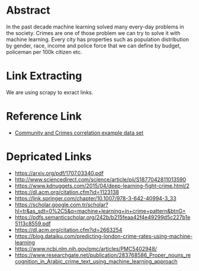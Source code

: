 # Abstract
In the past decade machine learning solved many every-day problems in the society. Crimes are one of those problem we can try to solve it with machine learning. Every city has properties such as population distribution by gender, race, income and police force that we can define by budget, policeman per 100k citizen etc.

# Link Extracting
We are using scrapy to exract links.

# Reference Link
* [Community and Crimes correlation example data set](http://archive.ics.uci.edu/ml/datasets/communities+and+crime+unnormalized)

# Depricated Links
* https://arxiv.org/pdf/1707.03340.pdf
* http://www.sciencedirect.com/science/article/pii/S1877042811013590
* https://www.kdnuggets.com/2015/04/deep-learning-fight-crime.html/2
* https://dl.acm.org/citation.cfm?id=1123138
* https://link.springer.com/chapter/10.1007/978-3-642-40994-3_33
* https://scholar.google.com.tr/scholar?hl=tr&as_sdt=0%2C5&q=machine+learning+in+crime+pattern&btnG=
* https://pdfs.semanticscholar.org/242b/b215feaa42f4e49299d5c227b1e5113c8559.pdf
* https://dl.acm.org/citation.cfm?id=2663254
* https://blog.dataiku.com/predicting-london-crime-rates-using-machine-learning
* https://www.ncbi.nlm.nih.gov/pmc/articles/PMC5402948/
* https://www.researchgate.net/publication/283768586_Proper_nouns_recognition_in_Arabic_crime_text_using_machine_learning_approach
